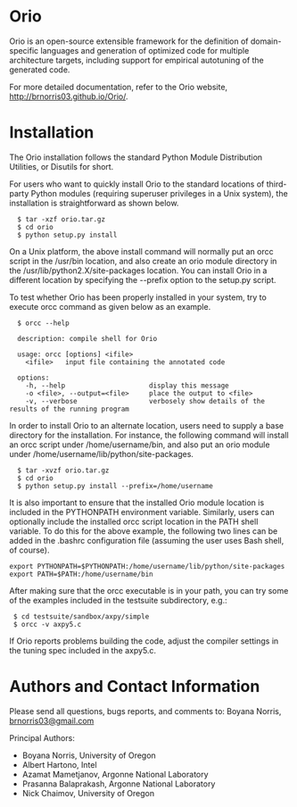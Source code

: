 Orio
====

Orio is an open-source extensible framework for the definition of domain-specific languages and generation of optimized code for multiple architecture targets, including support for empirical autotuning of the generated code.

For more detailed documentation, refer to the Orio website, http://brnorris03.github.io/Orio/.

Installation
========

The Orio installation follows the standard Python Module Distribution
Utilities, or Disutils for short.

For users who want to quickly install Orio to the standard locations
of third-party Python modules (requiring superuser privileges in a
Unix system), the installation is straightforward as shown below.

```
  $ tar -xzf orio.tar.gz
  $ cd orio
  $ python setup.py install
```

On a Unix platform, the above install command will normally put an
orcc script in the /usr/bin location, and also create an orio module
directory in the /usr/lib/python2.X/site-packages location. You can install
Orio in a different location by specifying the --prefix option to the setup.py 
script.

To test whether Orio has been properly installed in your system, try
to execute orcc command as given below as an example.

```
  $ orcc --help

  description: compile shell for Orio

  usage: orcc [options] <ifile>
    <ifile>   input file containing the annotated code

  options:
    -h, --help                     display this message
    -o <file>, --output=<file>     place the output to <file>
    -v, --verbose                  verbosely show details of the results of the running program
```

In order to install Orio to an alternate location, users need to
supply a base directory for the installation. For instance, the
following command will install an orcc script under
/home/username/bin, and also put an orio module under
/home/username/lib/python/site-packages.

```
  $ tar -xvzf orio.tar.gz
  $ cd orio
  $ python setup.py install --prefix=/home/username
```

It is also important to ensure that the installed Orio module location
is included in the PYTHONPATH environment variable. Similarly, users
can optionally include the installed orcc script location in the PATH
shell variable. To do this for the above example, the following two
lines can be added in the .bashrc configuration file (assuming the
user uses Bash shell, of course).

```
export PYTHONPATH=$PYTHONPATH:/home/username/lib/python/site-packages
export PATH=$PATH:/home/username/bin
```

After making sure that the orcc executable is in your path, you can 
try some of the examples included in the testsuite subdirectory, e.g.:

```
 $ cd testsuite/sandbox/axpy/simple
 $ orcc -v axpy5.c
```

If Orio reports problems building the code, adjust the compiler settings in 
the tuning spec included in the axpy5.c.

Authors and Contact Information
=========================

  Please send all questions, bugs reports, and comments to:
    Boyana Norris, brnorris03@gmail.com
    
 Principal Authors:
 
 * Boyana Norris, University of Oregon
 * Albert Hartono, Intel 
 * Azamat Mametjanov, Argonne National Laboratory
 * Prasanna Balaprakash, Argonne National Laboratory
 * Nick Chaimov, University of Oregon